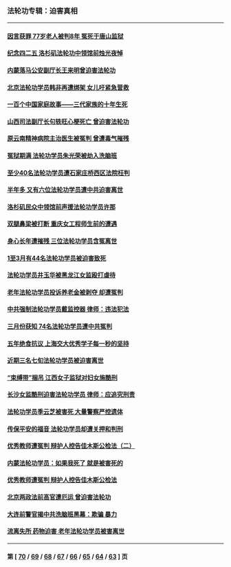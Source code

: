 ### 法轮功专辑：迫害真相
---
#### [因言获罪 77岁老人被判8年 冤死于唐山监狱](../../pages/nf4379/n13718512.md?04260430) 
#### [纪念四二五 洛杉矶法轮功中领馆前烛光夜悼](../../pages/nf4379/n13719557.md?04260430) 
#### [内蒙落马公安副厅长王来明曾迫害法轮功](../../pages/nf4379/n13717744.md?04260430) 
#### [北京法轮功学员韩非再遭绑架 女儿吁紧急营救](../../pages/nf4379/n13717927.md?04260430) 
#### [一百个中国家庭故事——三代家族的十年生死](../../pages/nf4379/n13716313.md?04260430) 
#### [山西司法副厅长句轶旺心梗死亡 曾迫害法轮功](../../pages/nf4379/n13716878.md?04260430) 
#### [原云南精神病院主治医生被冤判 曾遭毒气摧残](../../pages/nf4379/n13714548.md?04260430) 
#### [冤狱期满 法轮功学员朱光荣被劫入洗脑班](../../pages/nf4379/n13708358.md?04260430) 
#### [至少40名法轮功学员遭石家庄桥西区法院枉判](../../pages/nf4379/n13713749.md?04260430) 
#### [半年多 又有六位法轮功学员遭中共迫害离世](../../pages/nf4379/n13712382.md?04260430) 
#### [洛杉矶民众中领馆前声援法轮功学员许那](../../pages/nf4379/n13710251.md?04260430) 
#### [双腿鼻梁被打断 重庆女工程师生前的遭遇](../../pages/nf4379/n13709854.md?04260430) 
#### [身心长年遭摧残 三位法轮功学员含冤离世](../../pages/nf4379/n13692679.md?04260430) 
#### [1至3月有44名法轮功学员被迫害致死](../../pages/nf4379/n13704649.md?04260430) 
#### [法轮功学员井玉华被黑龙江女监殴打虐待](../../pages/nf4379/n13709102.md?04260430) 
#### [老年法轮功学员投诉养老金被剥夺 却遭冤判](../../pages/nf4379/n13697069.md?04260430) 
#### [中共强制法轮功学员戴监控器 律师：违法犯法](../../pages/nf4379/n13699665.md?04260430) 
#### [三月份获知 74名法轮功学员遭中共冤判](../../pages/nf4379/n13694951.md?04260430) 
#### [五年绝食抗议 上海交大优秀学子每一秒的坚持](../../pages/nf4379/n13669136.md?04260430) 
#### [近期三名七旬法轮功学员被迫害离世](../../pages/nf4379/n13688715.md?04260430) 
#### [“束缚带”捆吊 江西女子监狱对妇女施酷刑](../../pages/nf4379/n13682860.md?04260430) 
#### [长沙女监酷刑迫害法轮功学员 律师：应追究刑责](../../pages/nf4379/n13684077.md?04260430) 
#### [法轮功学员季云芝被害死 大量警察严控遗体](../../pages/nf4379/n13683424.md?04260430) 
#### [传保平安的福音 法轮功学员却遭关押和判刑](../../pages/nf4379/n13678842.md?04260430) 
#### [优秀教师遭冤判 辩护人控告佳木斯公检法（二）](../../pages/nf4379/n13672516.md?04260430) 
#### [内蒙法轮功学员：如果我死了 就是被害死的](../../pages/nf4379/n13672964.md?04260430) 
#### [优秀教师遭冤判 辩护人控告佳木斯公检法](../../pages/nf4379/n13667637.md?04260430) 
#### [北京两政法前高官遭厄运 曾迫害法轮功](../../pages/nf4379/n13664915.md?04260430) 
#### [大连前警官揭中共洗脑班黑幕：欺骗 暴力](../../pages/nf4379/n13662506.md?04260430) 
#### [流离失所 药物迫害 老年法轮功学员被害离世](../../pages/nf4379/n13660094.md?04260430) 

---
#### 第 [ [70](./70.md?04260430) / [69](./69.md?04260430) / [68](./68.md?04260430) / [67](./67.md?04260430) / [66](./66.md?04260430) / [65](./65.md?04260430) / [64](./64.md?04260430) / [63](./63.md?04260430) ] 页
